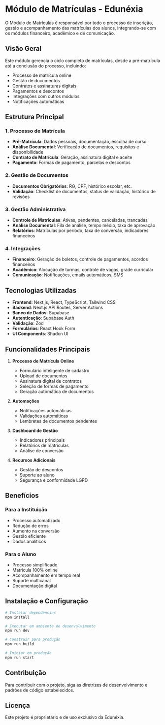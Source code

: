 # Módulo de Matrículas - Edunéxia

O Módulo de Matrículas é responsável por todo o processo de inscrição, gestão e acompanhamento das matrículas dos alunos, integrando-se com os módulos financeiro, acadêmico e de comunicação.

## Visão Geral

Este módulo gerencia o ciclo completo de matrículas, desde a pré-matrícula até a conclusão do processo, incluindo:

- Processo de matrícula online
- Gestão de documentos
- Contratos e assinaturas digitais
- Pagamentos e descontos
- Integrações com outros módulos
- Notificações automáticas

## Estrutura Principal

### 1. Processo de Matrícula

- **Pré-Matrícula**: Dados pessoais, documentação, escolha de curso
- **Análise Documental**: Verificação de documentos, requisitos e disponibilidade
- **Contrato de Matrícula**: Geração, assinatura digital e aceite
- **Pagamento**: Formas de pagamento, parcelas e descontos

### 2. Gestão de Documentos

- **Documentos Obrigatórios**: RG, CPF, histórico escolar, etc.
- **Validação**: Checklist de documentos, status de validação, histórico de revisões

### 3. Gestão Administrativa

- **Controle de Matrículas**: Ativas, pendentes, canceladas, trancadas
- **Análise Documental**: Fila de análise, tempo médio, taxa de aprovação
- **Relatórios**: Matrículas por período, taxa de conversão, indicadores financeiros

### 4. Integrações

- **Financeiro**: Geração de boletos, controle de pagamentos, acordos financeiros
- **Acadêmico**: Alocação de turmas, controle de vagas, grade curricular
- **Comunicação**: Notificações, emails automáticos, SMS

## Tecnologias Utilizadas

- **Frontend**: Next.js, React, TypeScript, Tailwind CSS
- **Backend**: Next.js API Routes, Server Actions
- **Banco de Dados**: Supabase
- **Autenticação**: Supabase Auth
- **Validação**: Zod
- **Formulários**: React Hook Form
- **UI Components**: Shadcn UI

## Funcionalidades Principais

1. **Processo de Matrícula Online**
   - Formulário inteligente de cadastro
   - Upload de documentos
   - Assinatura digital de contratos
   - Seleção de formas de pagamento
   - Geração automática de documentos

2. **Automações**
   - Notificações automáticas
   - Validações automáticas
   - Lembretes de documentos pendentes

3. **Dashboard de Gestão**
   - Indicadores principais
   - Relatórios de matrículas
   - Análise de conversão

4. **Recursos Adicionais**
   - Gestão de descontos
   - Suporte ao aluno
   - Segurança e conformidade LGPD

## Benefícios

### Para a Instituição
- Processo automatizado
- Redução de erros
- Aumento na conversão
- Gestão eficiente
- Dados analíticos

### Para o Aluno
- Processo simplificado
- Matrícula 100% online
- Acompanhamento em tempo real
- Suporte multicanal
- Documentação digital

## Instalação e Configuração

```bash
# Instalar dependências
npm install

# Executar em ambiente de desenvolvimento
npm run dev

# Construir para produção
npm run build

# Iniciar em produção
npm run start
```

## Contribuição

Para contribuir com o projeto, siga as diretrizes de desenvolvimento e padrões de código estabelecidos.

## Licença

Este projeto é proprietário e de uso exclusivo da Edunéxia.
